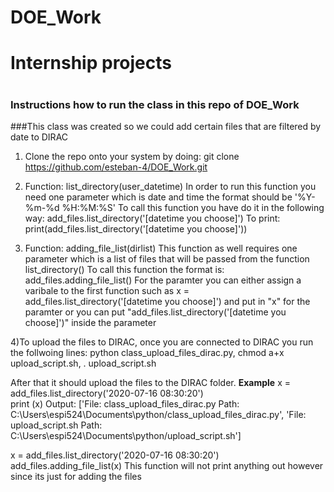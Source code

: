 # DOE_Work
# Internship projects
# 
### Instructions how to run the class in this repo of DOE_Work
###This class was created so we could add certain files that are filtered by date to DIRAC
1) Clone the repo onto your system by doing: git clone https://github.com/esteban-4/DOE_Work.git

2) Function: list_directory(user_datetime)
  In order to run this function you need one parameter which is date and time the format should be '%Y-%m-%d %H:%M:%S'
  To call this function you have do it in the following way: add_files.list_directory('[datetime you choose]')
  To print: print(add_files.list_directory('[datetime you choose]'))
  
 3) Function: adding_file_list(dirlist)
  This function as well requires one parameter which is a list of files that will be passed from the function list_directory()
  To call this function the format is: add_files.adding_file_list()
  For the paramter you can either assign a varibale to the first function such as x = add_files.list_directory('[datetime you choose]')
  and put in "x" for the paramter or you can put "add_files.list_directory('[datetime you choose]')" inside the parameter
  
 4)To upload the files to DIRAC, once you are connected to DIRAC you run the follwoing lines:
    python class_upload_files_dirac.py,
    chmod a+x upload_script.sh,
    . upload_script.sh
  
  
  After that it should upload the files to the DIRAC folder.
  ******Example******
  x = add_files.list_directory('2020-07-16 08:30:20')		
  print (x)	
Output:
['File: class_upload_files_dirac.py   Path:  C:\\Users\\espi524\\Documents\\python/class_upload_files_dirac.py',
'File: upload_script.sh   Path:  C:\\Users\\espi524\\Documents\\python/upload_script.sh']


x = add_files.list_directory('2020-07-16 08:30:20')		
add_files.adding_file_list(x)
This function will not print anything out however since its just for adding the files
